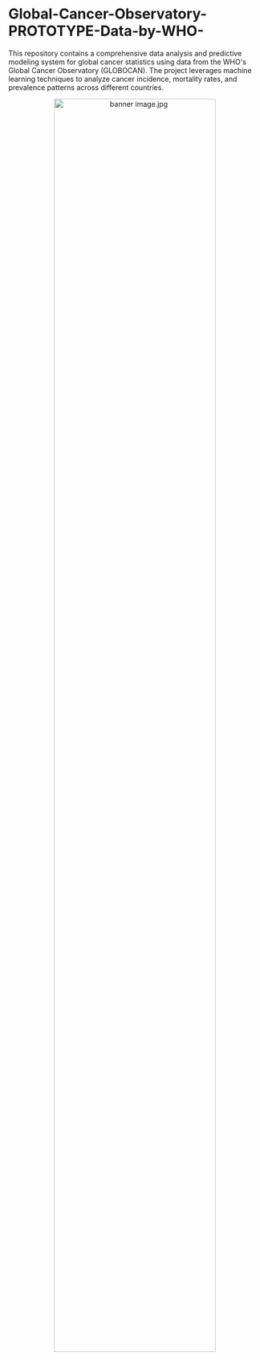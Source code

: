 # Global-Cancer-Observatory-PROTOTYPE-Data-by-WHO-
This repository contains a comprehensive data analysis and predictive modeling system for global cancer statistics using data from the WHO's Global Cancer Observatory (GLOBOCAN). The project leverages machine learning techniques to analyze cancer incidence, mortality rates, and prevalence patterns across different countries.
<p align="center">
  <img src="https://github.com/ka-6Global-Cancer-Observatory-PROTOTYPE-Data-by-WHO-/blob/main/Bannerimage.jpg?raw=true" alt="banner image.jpg" width="80%">
</p>
